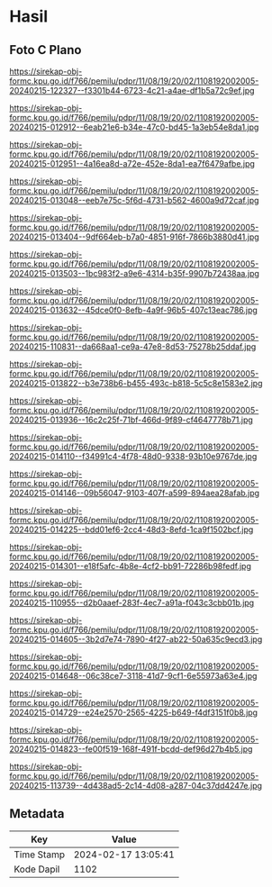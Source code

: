 # Hasil

## Foto C Plano

https://sirekap-obj-formc.kpu.go.id/f766/pemilu/pdpr/11/08/19/20/02/1108192002005-20240215-122327--f3301b44-6723-4c21-a4ae-df1b5a72c9ef.jpg

https://sirekap-obj-formc.kpu.go.id/f766/pemilu/pdpr/11/08/19/20/02/1108192002005-20240215-012912--6eab21e6-b34e-47c0-bd45-1a3eb54e8da1.jpg

https://sirekap-obj-formc.kpu.go.id/f766/pemilu/pdpr/11/08/19/20/02/1108192002005-20240215-012951--4a16ea8d-a72e-452e-8da1-ea7f6479afbe.jpg

https://sirekap-obj-formc.kpu.go.id/f766/pemilu/pdpr/11/08/19/20/02/1108192002005-20240215-013048--eeb7e75c-5f6d-4731-b562-4600a9d72caf.jpg

https://sirekap-obj-formc.kpu.go.id/f766/pemilu/pdpr/11/08/19/20/02/1108192002005-20240215-013404--9df664eb-b7a0-4851-916f-7866b3880d41.jpg

https://sirekap-obj-formc.kpu.go.id/f766/pemilu/pdpr/11/08/19/20/02/1108192002005-20240215-013503--1bc983f2-a9e6-4314-b35f-9907b72438aa.jpg

https://sirekap-obj-formc.kpu.go.id/f766/pemilu/pdpr/11/08/19/20/02/1108192002005-20240215-013632--45dce0f0-8efb-4a9f-96b5-407c13eac786.jpg

https://sirekap-obj-formc.kpu.go.id/f766/pemilu/pdpr/11/08/19/20/02/1108192002005-20240215-110831--da668aa1-ce9a-47e8-8d53-75278b25ddaf.jpg

https://sirekap-obj-formc.kpu.go.id/f766/pemilu/pdpr/11/08/19/20/02/1108192002005-20240215-013822--b3e738b6-b455-493c-b818-5c5c8e1583e2.jpg

https://sirekap-obj-formc.kpu.go.id/f766/pemilu/pdpr/11/08/19/20/02/1108192002005-20240215-013936--16c2c25f-71bf-466d-9f89-cf4647778b71.jpg

https://sirekap-obj-formc.kpu.go.id/f766/pemilu/pdpr/11/08/19/20/02/1108192002005-20240215-014110--f34991c4-4f78-48d0-9338-93b10e9767de.jpg

https://sirekap-obj-formc.kpu.go.id/f766/pemilu/pdpr/11/08/19/20/02/1108192002005-20240215-014146--09b56047-9103-407f-a599-894aea28afab.jpg

https://sirekap-obj-formc.kpu.go.id/f766/pemilu/pdpr/11/08/19/20/02/1108192002005-20240215-014225--bdd01ef6-2cc4-48d3-8efd-1ca9f1502bcf.jpg

https://sirekap-obj-formc.kpu.go.id/f766/pemilu/pdpr/11/08/19/20/02/1108192002005-20240215-014301--e18f5afc-4b8e-4cf2-bb91-72286b98fedf.jpg

https://sirekap-obj-formc.kpu.go.id/f766/pemilu/pdpr/11/08/19/20/02/1108192002005-20240215-110955--d2b0aaef-283f-4ec7-a91a-f043c3cbb01b.jpg

https://sirekap-obj-formc.kpu.go.id/f766/pemilu/pdpr/11/08/19/20/02/1108192002005-20240215-014605--3b2d7e74-7890-4f27-ab22-50a635c9ecd3.jpg

https://sirekap-obj-formc.kpu.go.id/f766/pemilu/pdpr/11/08/19/20/02/1108192002005-20240215-014648--06c38ce7-3118-41d7-9cf1-6e55973a63e4.jpg

https://sirekap-obj-formc.kpu.go.id/f766/pemilu/pdpr/11/08/19/20/02/1108192002005-20240215-014729--e24e2570-2565-4225-b649-f4df3151f0b8.jpg

https://sirekap-obj-formc.kpu.go.id/f766/pemilu/pdpr/11/08/19/20/02/1108192002005-20240215-014823--fe00f519-168f-491f-bcdd-def96d27b4b5.jpg

https://sirekap-obj-formc.kpu.go.id/f766/pemilu/pdpr/11/08/19/20/02/1108192002005-20240215-113739--4d438ad5-2c14-4d08-a287-04c37dd4247e.jpg


## Metadata

| Key        | Value               |
| ---------- | ------------------- |
| Time Stamp | 2024-02-17 13:05:41 |
| Kode Dapil | 1102                |



